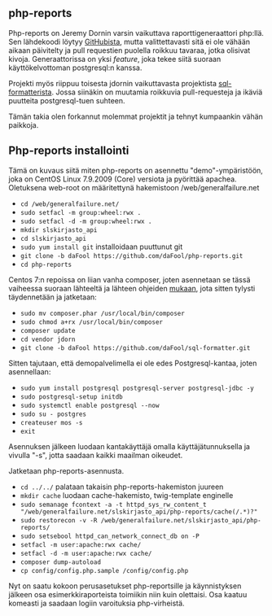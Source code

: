 ## php-reports

Php-reports on Jeremy Dornin varsin vaikuttava raporttigeneraattori php:llä. Sen lähdekoodi löytyy [GitHubista](https://github.com/jdorn/php-reports), mutta valittettavasti sitä ei ole vähään aikaan päivitelty ja pull requestien puolella roikkuu tavaraa, jotka olisivat kivoja. Generaattorissa on yksi _feature_, joka tekee siitä suoraan käyttökelvottoman postgresql:n kanssa.

Projekti myös riippuu toisesta jdornin vaikuttavasta projektista [sql-formatterista](https://github.com/jdorn/sql-formatter). Jossa siinäkin on muutamia roikkuvia pull-requesteja ja ikäviä puutteita postgresql-tuen suhteen.

Tämän takia olen forkannut molemmat projektit ja tehnyt kumpaankin vähän paikkoja.

## Php-reports installointi

Tämä on kuvaus siitä miten php-reports on asennettu "demo"-ympäristöön, joka on CentOS Linux 7.9.2009 (Core) versiota ja pyörittää apachea. Oletuksena web-root on määritettynä hakemistoon /web/generalfailure.net

* `cd /web/generalfailure.net/`
* `sudo setfacl -m group:wheel:rwx .`
* `sudo setfacl -d -m group:wheel:rwx .`
* `mkdir slskirjasto_api`
* `cd slskirjasto_api`
* `sudo yum install git` installoidaan puuttunut git
* `git clone -b daFool https://github.com/daFool/php-reports.git`
* `cd php-reports`

Centos 7:n repoissa on liian vanha composer, joten asennetaan se tässä vaiheessa suoraan lähteeltä ja lähteen ohjeiden [mukaan](https://getcomposer.org/download/), jota sitten tylysti täydennetään ja jatketaan:

* `sudo mv composer.phar /usr/local/bin/composer`
* `sudo chmod a+rx /usr/local/bin/composer`
* `composer update`
* `cd vendor jdorn`
* `git clone -b daFool https://github.com/daFool/sql-formatter.git`

Sitten tajutaan, että demopalvelimella ei ole edes Postgresql-kantaa, joten asennellaan:

* `sudo yum install postgresql postgresql-server postgresql-jdbc -y`
* `sudo postgresql-setup initdb`
* `sudo systemctl enable postgresql --now`
* `sudo su - postgres`
* `createuser mos -s`
* `exit`

Asennuksen jälkeen luodaan kantakäyttäjä omalla käyttäjätunnuksella ja vivulla "-s", jotta saadaan kaikki maailman oikeudet.

Jatketaan php-reports-asennusta.
* `cd ../../` palataan takaisin php-reports-hakemiston juureen
* `mkdir cache` luodaan cache-hakemisto, twig-template enginelle
* `sudo semanage fcontext -a -t httpd_sys_rw_content_t "/web/generalfailure.net/slskirjasto_api/php-reports/cache(/.*)?"`  
* `sudo restorecon -v -R /web/generalfailure.net/slskirjasto_api/php-reports/` 
* `sudo setsebool httpd_can_network_connect_db on -P`
* `setfacl -m user:apache:rwx cache/`
* `setfacl -d -m user:apache:rwx cache/`
* `composer dump-autoload`
* `cp config/config.php.sample /config/config.php`

Nyt on saatu kokoon perusasetukset php-reportsille ja käynnistyksen jälkeen osa esimerkkiraporteista toimiikin niin kuin olettaisi. Osa kaatuu komeasti ja saadaan logiin varoituksia php-virheistä.
